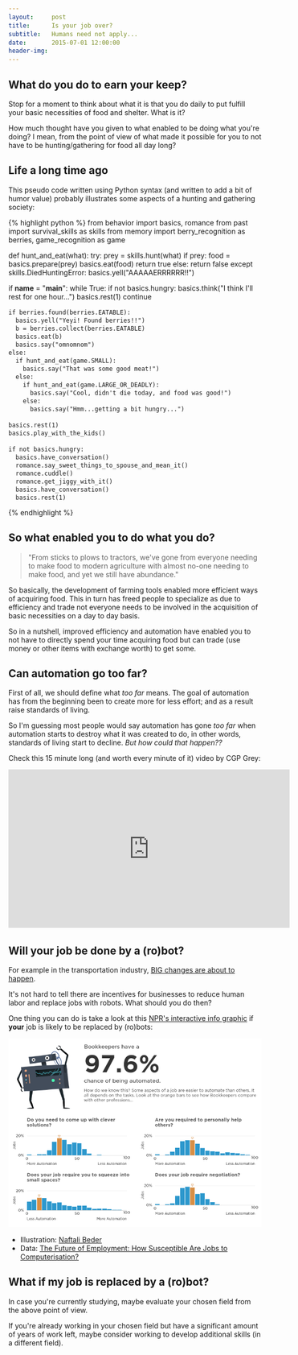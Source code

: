 ```yaml
---
layout:     post
title:      Is your job over?
subtitle:   Humans need not apply...
date:       2015-07-01 12:00:00
header-img: 
---
```



## What do you do to earn your keep?

Stop for a moment to think about what it is that you do daily to put fulfill your basic necessities of food and shelter. What is it?

How much thought have you given to what enabled to be doing what you're doing? I mean, from the point of view of what made it possible for you to not have to be hunting/gathering for food all day long?

## Life a long time ago

This pseudo code written using Python syntax (and written to add a bit of humor value) probably illustrates some aspects of a hunting and gathering society:

{% highlight python %}
from behavior import basics, romance
from past import survival_skills as skills
from memory import berry_recognition as berries, game_recognition as game

def hunt_and_eat(what):
  try:
    prey = skills.hunt(what)
    if prey:
      food = basics.prepare(prey)
      basics.eat(food)
      return true
    else:
      return false
  except skills.DiedHuntingError:
    basics.yell("AAAAAERRRRRR!!")

if __name__ = "__main__":
  while True:
    if not basics.hungry:
      basics.think("I think I'll rest for one hour...")
      basics.rest(1)
      continue

    if berries.found(berries.EATABLE):
      basics.yell("Yeyi! Found berries!!")
      b = berries.collect(berries.EATABLE)
      basics.eat(b)
      basics.say("omnomnom")
    else:
      if hunt_and_eat(game.SMALL):
        basics.say("That was some good meat!")
      else:
        if hunt_and_eat(game.LARGE_OR_DEADLY):
          basics.say("Cool, didn't die today, and food was good!")
        else:
          basics.say("Hmm...getting a bit hungry...")

    basics.rest(1)
    basics.play_with_the_kids()

    if not basics.hungry:
      basics.have_conversation()
      romance.say_sweet_things_to_spouse_and_mean_it()
      romance.cuddle()
      romance.get_jiggy_with_it()
      basics.have_conversation()
      basics.rest(1)
{% endhighlight %}

## So what enabled you to do what you do?

> "From sticks to plows to tractors, we've gone from everyone needing to make food to modern agriculture with almost no-one needing to make food, and yet we still have abundance."

So basically, the development of farming tools enabled more efficient ways of acquiring food. This in turn has freed people to specialize as due to efficiency and trade not everyone needs to be involved in the acquisition of basic necessities on a day to day basis.

So in a nutshell, improved efficiency and automation have enabled you to not have to directly spend your time acquiring food but can trade (use money or other items with exchange worth) to get some.

## Can automation go too far?

First of all, we should define what *too far* means. The goal of automation has from the beginning been to create more for less effort; and as a result raise standards of living.

So I'm guessing most people would say automation has gone *too far* when automation starts to destroy what it was created to do, in other words, standards of living start to decline. *But how could that happen??*

Check this 15 minute long (and worth every minute of it) video by CGP Grey:

<p><iframe width="560" height="315" src="https://www.youtube.com/embed/7Pq-S557XQU" frameborder="0" allowfullscreen></iframe></p>

## Will your job be done by a (ro)bot?

For example in the transportation industry, [BIG changes are about to happen][trucks].

It's not hard to tell there are incentives for businesses to reduce human labor and replace jobs with robots. What should you do then?

One thing you can do is take a look at this [NPR's interactive info graphic][npr] if **your** job is likely to be replaced by (ro)bots:

[![Will your job be done by a robot](/img/will-your-job-be-done-by-a-robot.png)][npr]

- Illustration: [Naftali Beder][illu]
- Data: [The Future of Employment: How Susceptible Are Jobs to Computerisation?][research]


## What if my job is replaced by a (ro)bot?

In case you're currently studying, maybe evaluate your chosen field from the above point of view.

If you're already working in your chosen field but have a significant amount of years of work left, maybe consider working to develop additional skills (in a different field).


[bi]: https://en.wikipedia.org/wiki/Basic_income
[npr]: http://www.npr.org/sections/money/2015/05/21/408234543/will-your-job-be-done-by-a-machine
[illu]: http://naftalibeder.com/
[research]: http://www.oxfordmartin.ox.ac.uk/downloads/academic/The_Future_of_Employment.pdf
[trucks]: https://medium.com/basic-income/self-driving-trucks-are-going-to-hit-us-like-a-human-driven-truck-b8507d9c5961